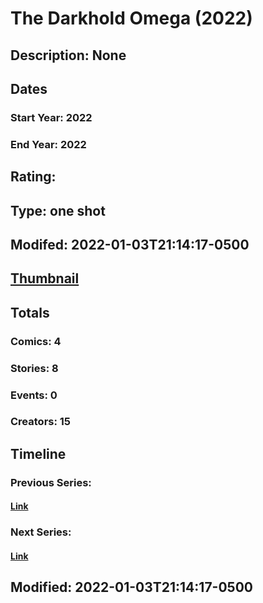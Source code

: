 # The Darkhold Omega (2022)
## Description: None
## Dates
### Start Year: 2022
### End Year: 2022
## Rating: 
## Type: one shot
## Modifed: 2022-01-03T21:14:17-0500
## [Thumbnail](http://i.annihil.us/u/prod/marvel/i/mg/b/40/image_not_available.jpg)
## Totals
### Comics: 4
### Stories: 8
### Events: 0
### Creators: 15
## Timeline
### Previous Series: 
#### [Link]()
### Next Series: 
#### [Link]()
## Modified: 2022-01-03T21:14:17-0500